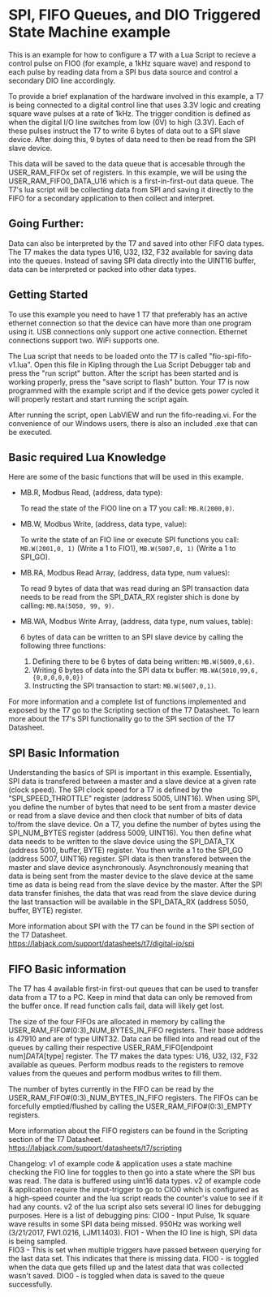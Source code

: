 # SPI, FIFO Queues, and DIO Triggered State Machine example

This is an example for how to configure a T7 with a Lua Script to recieve a control pulse on FIO0 (for example, a 1kHz square wave) and respond to each pulse by reading data from a SPI bus data source and control a secondary DIO line accordingly.

To provide a brief explanation of the hardware involved in this example, a T7 is being connected to a digital control line that uses 3.3V logic and creating square wave pulses at a rate of 1kHz.  The trigger condition is defined as when the digital I/O line switches from low (0V) to high (3.3V).  Each of these pulses instruct the T7 to write 6 bytes of data out to a SPI slave device.  After doing this, 9 bytes of data need to then be read from the SPI slave device.

This data will be saved to the data queue that is accesable through the USER_RAM_FIFOx set of registers.  In this example, we will be using the USER_RAM_FIFO0_DATA_U16 which is a first-in-first-out data queue.  The T7's lua script will be collecting data from SPI and saving it directly to the FIFO for a secondary application to then collect and interpret.

## Going Further:
Data can also be interpreted by the T7 and saved into other FIFO data types.  The T7 makes the data types U16, U32, I32, F32 available for saving data into the queues.  Instead of saving SPI data directly into the UINT16 buffer, data can be interpreted or packed into other data types.

## Getting Started
To use this example you need to have 1 T7 that preferably has an active ethernet connection so that the device can have more than one program using it.  USB connections only support one active connection.  Ethernet connections support two.  WiFi supports one.

The Lua script that needs to be loaded onto the T7 is called "fio-spi-fifo-v1.lua".  Open this file in Kipling through the Lua Script Debugger tab and press the "run script" button.  After the script has been started and is working properly, press the "save script to flash" button.  Your T7 is now programmed with the example script and if the device gets power cycled it will properly restart and start running the script again.

After running the script, open LabVIEW and run the fifo-reading.vi.  For the convenience of our Windows users, there is also an included .exe that can be executed.

## Basic required Lua Knowledge
Here are some of the basic functions that will be used in this example.  
* MB.R, Modbus Read, (address, data type):

  To read the state of the FIO0 line on a T7 you call: `MB.R(2000,0)`.

* MB.W, Modbus Write, (address, data type, value):

  To write the state of an FIO line or execute SPI functions you call: `MB.W(2001,0, 1)` (Write a 1 to FIO1), `MB.W(5007,0, 1)` (Write a 1 to SPI_GO).  

* MB.RA, Modbus Read Array, (address, data type, num values):

  To read 9 bytes of data that was read during an SPI transaction data needs to be read from the SPI_DATA_RX register shich is done by calling: `MB.RA(5050, 99, 9)`.

* MB.WA, Modbus Write Array, (address, data type, num values, table):

  6 bytes of data can be written to an SPI slave device by calling the following three functions:
  1. Defining there to be 6 bytes of data being written: `MB.W(5009,0,6)`.
  2. Writing 6 bytes of data into the SPI data tx buffer: `MB.WA(5010,99,6,{0,0,0,0,0,0})`
  3. Instructing the SPI transaction to start: `MB.W(5007,0,1)`.

For more information and a complete list of functions implemented and exposed by the T7 go to the Scripting section of the T7 Datasheet.  To learn more about the T7's SPI functionality go to the SPI section of the T7 Datasheet.

## SPI Basic Information
Understanding the basics of SPI is important in this example.  Essentially, SPI data is transfered between a master and a slave device at a given rate (clock speed).  The SPI clock speed for a T7 is defined by the "SPI_SPEED_THROTTLE" register (address 5005, UINT16).  When using SPI, you define the number of bytes that need to be sent from a master device or read from a slave device and then clock that number of bits of data to/from the slave device.  On a T7, you define the number of bytes using the SPI_NUM_BYTES register (address 5009, UINT16).  You then define what data needs to be written to the slave device using the SPI_DATA_TX (address 5010, buffer, BYTE) register.  You then write a 1 to the SPI_GO (address 5007, UINT16) register.  SPI data is then transfered between the master and slave device asynchronously.  Asynchronously meaning that data is being sent from the master device to the slave device at the same time as data is being read from the slave device by the master.  After the SPI data transfer finishes, the data that was read from the slave device during the last transaction will be available in the SPI_DATA_RX (address 5050, buffer, BYTE) register.  

More information about SPI with the T7 can be found in the SPI section of the T7 Datasheet.  
https://labjack.com/support/datasheets/t7/digital-io/spi

## FIFO Basic information
The T7 has 4 available first-in first-out queues that can be used to transfer data from a T7 to a PC.  Keep in mind that data can only be removed from the buffer once.  If read function calls fail, data will likely get lost.  

The size of the four FIFOs are allocated in memory by calling the USER_RAM_FIFO#(0:3)_NUM_BYTES_IN_FIFO registers.  Their base address is 47910 and are of type UINT32.  Data can be filled into and read out of the queues by calling their respective USER_RAM_FIFO[endpoint num]_DATA_[type] register.  The T7 makes the data types: U16, U32, I32, F32 available as queues.  Perform modbus reads to the registers to remove values from the queues and perform modbus writes to fill them. 

The number of bytes currently in the FIFO can be read by the USER_RAM_FIFO#(0:3)_NUM_BYTES_IN_FIFO registers.  The FIFOs can be forcefully emptied/flushed by calling the USER_RAM_FIFO#(0:3)_EMPTY registers.  

More information about the FIFO registers can be found in the Scripting section of the T7 Datasheet.  
https://labjack.com/support/datasheets/t7/scripting

Changelog:
v1 of example code & application uses a state machine checking the FIO line for toggles to then go into a state where the SPI bus was read.  The data is buffered using uint16 data types.
v2 of example code & application require the input-trigger to go to CIO0 which is configured as a high-speed counter and the lua script reads the counter's value to see if it had any counts.  v2 of the lua script also sets several IO lines for debugging purposes.  Here is a list of debugging pins:
CIO0 - Input Pulse, 1k square wave results in some SPI data being missed.  950Hz was working well (3/21/2017, FW1.0216, LJM1.1403).
FIO1 - When the IO line is high, SPI data is being sampled.  
FIO3 - This is set when multiple triggers have passed between querying for the last data set.  This indicates that there is missing data.
FIO0 - is toggled when the data que gets filled up and the latest data that was collected wasn't saved.
DIO0 - is toggled when data is saved to the queue successfully.
